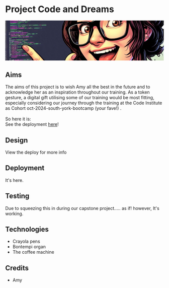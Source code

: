 
# Project Code and Dreams
<p align="center">
    <img src="assets/media/BANNER.png" alt="Jukebox">
</p>


## Aims
The aims of this project is to wish Amy all the best in the future and to acknowledge her as an inspiration throughout our training.
As a token gesture, a digital gift utilising some of our training would be most fitting, especially considering our journey through the training at the Code Institute as Cohort oct-2024-south-york-bootcamp (your fave!) .
<br>
<br>
So here it is:<br>
See the deployment [here](https://nickocaz.github.io/code-and-dreams/)!

## Design
View the deploy for more info


## Deployment
It's here.

## Testing
Due to squeezing this in during our capstone project..... as if! however, It's working.

## Technologies
* Crayola pens
* Bontempi organ
* The coffee machine

## Credits
* Amy 